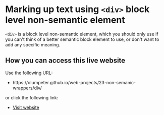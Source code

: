 # Marking up text using <code>&lt;div&gt;</code> block level non-semantic element

 <code>&lt;div&gt;</code> is a block level non-semantic element, which you should only use if you can't think of a better semantic block element to use, or don't want to add any specific meaning. 

 ## How you can access this live website
<p>Use the following URL:</p>
<ul>
  <li>https://olumpeter.github.io/web-projects/23-non-semanic-wrappers/div/</li>
</ul>
<p>or click the following link:</p> 
<ul>
  <li><a href="https://olumpeter.github.io/web-projects/23-non-semanic-wrappers/div/">
    Visit website</a></li>
</ul>
